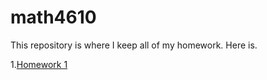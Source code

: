 # math4610

This repository is where I keep all of my homework. Here is.

1.[Homework 1](https://Jaredcl1994.github.io/homework)
